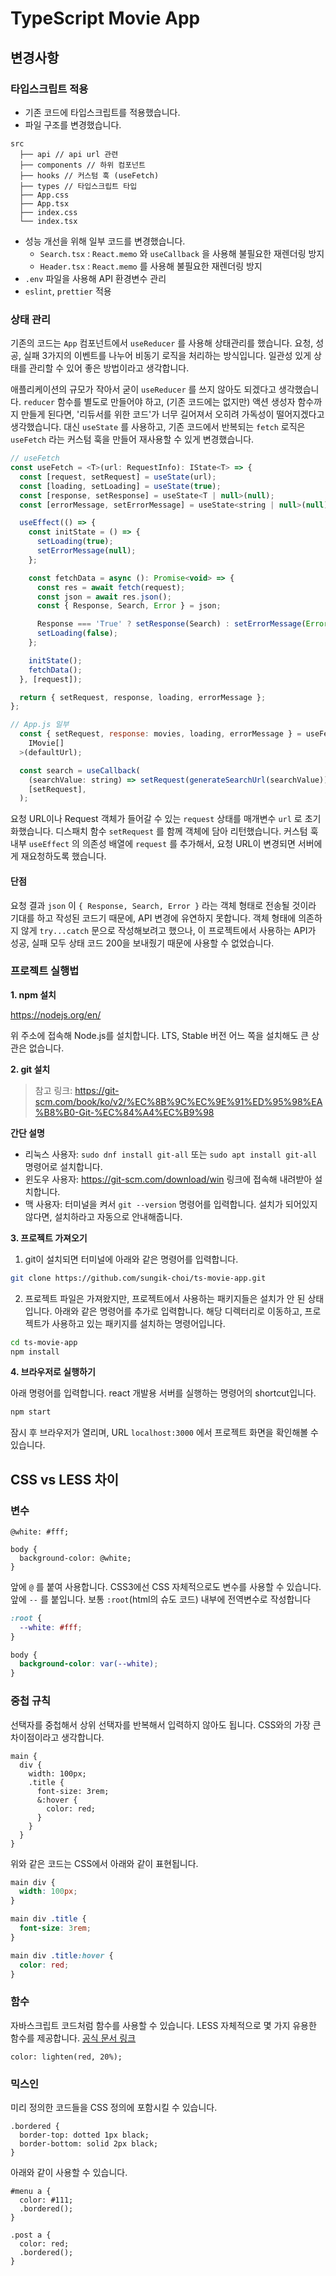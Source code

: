 # TypeScript Movie App

## 변경사항

### 타입스크립트 적용

- 기존 코드에 타입스크립트를 적용했습니다.
- 파일 구조를 변경했습니다.

```
src
  ├── api // api url 관련
  ├── components // 하위 컴포넌트
  ├── hooks // 커스텀 훅 (useFetch)
  ├── types // 타입스크립트 타입
  ├── App.css
  ├── App.tsx
  ├── index.css
  └── index.tsx
```

- 성능 개선을 위해 일부 코드를 변경했습니다.
  - `Search.tsx` : `React.memo` 와 `useCallback` 을 사용해 불필요한 재렌더링 방지
  - `Header.tsx` : `React.memo` 를 사용해 불필요한 재렌더링 방지
- `.env` 파일을 사용해 API 환경변수 관리
- `eslint`, `prettier` 적용

### 상태 관리

기존의 코드는 `App` 컴포넌트에서 `useReducer` 를 사용해 상태관리를 했습니다. 요청, 성공, 실패 3가지의 이벤트를 나누어 비동기 로직을 처리하는 방식입니다. 일관성 있게 상태를 관리할 수 있어 좋은 방법이라고 생각합니다.

애플리케이션의 규모가 작아서 굳이 `useReducer` 를 쓰지 않아도 되겠다고 생각했습니다. `reducer` 함수를 별도로 만들어야 하고, (기존 코드에는 없지만) 액션 생성자 함수까지 만들게 된다면, '리듀서를 위한 코드'가 너무 길어져서 오히려 가독성이 떨어지겠다고 생각했습니다. 대신 `useState` 를 사용하고, 기존 코드에서 반복되는 `fetch` 로직은 `useFetch` 라는 커스텀 훅을 만들어 재사용할 수 있게 변경했습니다.

```js
// useFetch
const useFetch = <T>(url: RequestInfo): IState<T> => {
  const [request, setRequest] = useState(url);
  const [loading, setLoading] = useState(true);
  const [response, setResponse] = useState<T | null>(null);
  const [errorMessage, setErrorMessage] = useState<string | null>(null);

  useEffect(() => {
    const initState = () => {
      setLoading(true);
      setErrorMessage(null);
    };

    const fetchData = async (): Promise<void> => {
      const res = await fetch(request);
      const json = await res.json();
      const { Response, Search, Error } = json;

      Response === 'True' ? setResponse(Search) : setErrorMessage(Error);
      setLoading(false);
    };

    initState();
    fetchData();
  }, [request]);

  return { setRequest, response, loading, errorMessage };
};
```

```js
// App.js 일부
  const { setRequest, response: movies, loading, errorMessage } = useFetch<
    IMovie[]
  >(defaultUrl);

  const search = useCallback(
    (searchValue: string) => setRequest(generateSearchUrl(searchValue)),
    [setRequest],
  );
```

요청 URL이나 Request 객체가 들어갈 수 있는 `request` 상태를 매개변수 `url` 로 초기화했습니다. 디스패치 함수 `setRequest` 를 함께 객체에 담아 리턴했습니다. 커스텀 훅 내부 `useEffect` 의 의존성 배열에 `request` 를 추가해서, 요청 URL이 변경되면 서버에게 재요청하도록 했습니다.

#### 단점

요청 결과 `json` 이 `{ Response, Search, Error }` 라는 객체 형태로 전송될 것이라 기대를 하고 작성된 코드기 때문에, API 변경에 유연하지 못합니다. 객체 형태에 의존하지 않게 `try...catch` 문으로 작성해보려고 했으나, 이 프로젝트에서 사용하는 API가 성공, 실패 모두 상태 코드 200을 보내줬기 때문에 사용할 수 없었습니다.

### 프로젝트 실행법

**1. npm 설치**

<https://nodejs.org/en/>

위 주소에 접속해 Node.js를 설치합니다. LTS, Stable 버전 어느 쪽을 설치해도 큰 상관은 없습니다.

**2. git 설치**

> 참고 링크: <https://git-scm.com/book/ko/v2/%EC%8B%9C%EC%9E%91%ED%95%98%EA%B8%B0-Git-%EC%84%A4%EC%B9%98>

**간단 설명**

- 리눅스 사용자: `sudo dnf install git-all` 또는 `sudo apt install git-all` 명령어로 설치합니다.
- 윈도우 사용자: <https://git-scm.com/download/win> 링크에 접속해 내려받아 설치합니다.
- 맥 사용자: 터미널을 켜서 `git --version` 명령어를 입력합니다. 설치가 되어있지 않다면, 설치하라고 자동으로 안내해줍니다.

**3. 프로젝트 가져오기**

1. git이 설치되면 터미널에 아래와 같은 명령어를 입력합니다.

```bash
git clone https://github.com/sungik-choi/ts-movie-app.git
```

2. 프로젝트 파일은 가져왔지만, 프로젝트에서 사용하는 패키지들은 설치가 안 된 상태입니다. 아래와 같은 명령어를 추가로 입력합니다. 해당 디렉터리로 이동하고, 프로젝트가 사용하고 있는 패키지를 설치하는 명령어입니다.

```bash
cd ts-movie-app
npm install
```

**4. 브라우저로 실행하기**

아래 명령어를 입력합니다. react 개발용 서버를 실행하는 명령어의 shortcut입니다.

```bash
npm start
```

잠시 후 브라우저가 열리며, URL `localhost:3000` 에서 프로젝트 화면을 확인해볼 수 있습니다.

## CSS vs LESS 차이

### 변수

```less
@white: #fff;

body {
  background-color: @white;
}
```

앞에 `@` 를 붙여 사용합니다.
CSS3에선 CSS 자체적으로도 변수를 사용할 수 있습니다. 앞에 `--` 를 붙입니다. 보통 `:root`(html의 슈도 코드) 내부에 전역변수로 작성합니다

```CSS
:root {
  --white: #fff;
}

body {
  background-color: var(--white);
}
```

### 중첩 규칙

선택자를 중첩해서 상위 선택자를 반복해서 입력하지 않아도 됩니다. CSS와의 가장 큰 차이점이라고 생각합니다.

```less
main {
  div {
    width: 100px;
    .title {
      font-size: 3rem;
      &:hover {
        color: red;
      }
    }
  }
}
```

위와 같은 코드는 CSS에서 아래와 같이 표현됩니다.

```CSS
main div {
  width: 100px;
}

main div .title {
  font-size: 3rem;
}

main div .title:hover {
  color: red;
}
```

### 함수

자바스크립트 코드처럼 함수를 사용할 수 있습니다. LESS 자체적으로 몇 가지 유용한 함수를 제공합니다. [공식 문서 링크](http://lesscss.org/functions/http://lesscss.org/functions/)

```less
color: lighten(red, 20%);
```

### 믹스인

미리 정의한 코드들을 CSS 정의에 포함시킬 수 있습니다.

```less
.bordered {
  border-top: dotted 1px black;
  border-bottom: solid 2px black;
}
```

아래와 같이 사용할 수 있습니다.

```less
#menu a {
  color: #111;
  .bordered();
}

.post a {
  color: red;
  .bordered();
}
```
